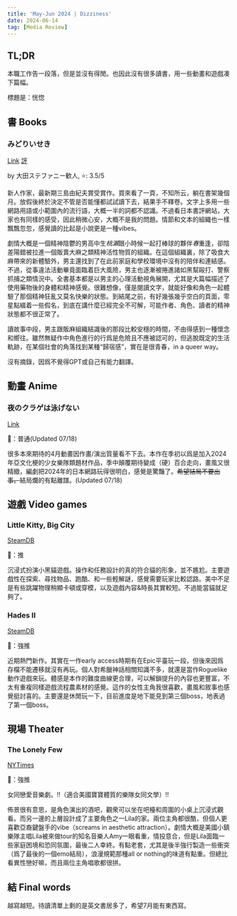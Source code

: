 ```yaml
---
title: 'May-Jun 2024 | Dizziness'
date: 2024-06-14
tag: [Media Review]
---
```


## TL;DR

本職工作告一段落，但是並沒有得閒。也因此沒有很多讀書，用一些動畫和遊戲凑下篇幅。

標題是：恍惚

<!-- more -->

## 書 Books

### みどりいせき

[Link](https://bookmeter.com/books/21731197) [評](https://book.asahi.com/article/15234941)

by 大田ステファニー歓人, ⭐: 3.5/5

新人作家，最新期三島由紀夫賞受賞作。買來看了一頁，不知所云，躺在書架幾個月。放假後終於決定不管是否能懂都試試讀下去，結果手不釋卷。文字上多用一些網路用語或小範圍內的流行語，大概一半的詞都不認識。不過看日本書評網站，大家也有同樣的感受，因此稍微心安，大概不是我的問題。情節和文本的組織也一樣飄飄忽忽，感覺讀的比起是小說更是一種vibes。

劇情大概是一個精神陰鬱的男高中生*桃瀨*跟小時候一起打棒球的夥伴*春*重逢，卻陰差陽錯被拉進一個販賣大麻之類精神活性物質的組織。在這個組織裏，除了吸食大麻帶來的新體驗外，男主還找到了在此前家庭和學校環境中沒有的陪伴和連結感。不過，從事違法活動畢竟面臨着巨大風險，男主也逐漸被捲進諸如黑幫毆打、警察抓捕之類情況中。全書基本都是以男主的心理活動視角展開，尤其是大篇幅描述了使用藥物後的身體和精神感覺。很難想像，僅是閱讀文字，就能好像和角色一起體驗了那個精神狂亂又莫名快樂的狀態。到結尾之前，有好幾張幾乎空白的頁面，零星點綴着一些假名，到底在講什麼已經完全不可解，可能作者、角色、讀者的精神狀態都不很正常了。

讀故事中段，男主跟販麻組織結識後的那段比較安穩的時間，不由得感到一種懷念和嚮往。雖然無疑作中角色進行的行爲是危險且不應被認可的，但逃脫既定的生活軌跡，在某個社會的角落找到某種“歸宿感”，實在是很青春，in a queer way。

沒有摘錄，因爲不覺得GPT或自己有能力翻譯。

## 動畫 Anime

### 夜のクラゲは泳げない

[Link](https://yorukura-anime.com/)

🍅：普通(Updated 07/18)

很多本來期待的4月動畫因作畫/演出質量看不下去。本作在季初以爲是加入2024年亞文化梗的少女樂隊類題材作品，季中顛覆期待變成（硬）百合走向，畫風又很精緻，編劇把2024年的日本網路玩得很明白，感覺是驚豔了。~~希望結局不要出事。~~結局爛的有點離譜。(Updated 07/18)

## 遊戲 Video games

### Little Kitty, Big City

[SteamDB](https://steamdb.info/app/1177980/)

🍅：推

沉浸式扮演小黑貓遊戲。操作和任務設計的真的符合貓的形象，並不尷尬。主要遊戲性在探索、尋找物品、跑酷、和一些輕解謎，感覺需要玩家比較認路。美中不足是有些跳躍物理稍顯卡頓或穿模，以及遊戲內容&時長其實較短。不過能當貓就足夠了。

### Hades II

[SteamDB](https://steamdb.info/app/1145350/)

🍅：強推

近期熱門新作。其實在一作early access時期有在Epic平臺玩一段，但後來因爲存檔不能遷移就沒有再玩。個人對希臘神話相關知識不多，就還是當作Roguelike動作遊戲來玩。體感是本作的難度曲線更合理，可以解鎖提升的內容也更豐富，不太有重複同樣遊戲流程農素材的感覺。這作的女性主角我很喜歡，畫風和敘事也感覺挺討喜的。主要還是休閒玩一下，目前進度是地下能見到第三個boss，地表過了第一個boss。

## 現場 Theater

### The Lonely Few

[NYTimes](https://www.nytimes.com/2024/05/21/theater/the-lonely-few-review.html)

🍅：強推

女同戀愛音樂劇。!!（適合美國寶寶體質的樂隊女同文學）!!

佈景很有意思，是角色演出的酒吧，觀衆可以坐在吧檯和周圍的小桌上沉浸式觀看。而另一邊的上層設計成了主要角色之一Lila的家。兩位主角都很酷，但個人更喜歡亞裔鍵盤手的vibe（screams in aesthetic attraction）。劇情大概是美國小鎮樂隊主唱Lila被來做tour的知名音樂人Amy一眼看重，情投意合，但是Lila面臨一些家庭困境和恐同氛圍，最後二人幸終。有點老套，尤其是後半強行製造一些衝突（爲了最後的一個emo結局），浪漫規範那種all or nothing的味道有點重。但總比看異性戀好嘛，而且兩位主角唱歌都很拼。

## 結 Final words

越寫越短。待讀清單上剩的是英文書居多了，希望7月能有東西寫。
